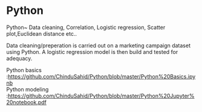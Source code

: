 # Python
Python~ Data cleaning, Correlation, Logistic regression, Scatter plot,Euclidean distance etc..

Data cleaning/preperation is carried out on a marketing campaign dataset using Python.
A logistic regression model is then build and tested for adequacy.

Python basics :https://github.com/ChinduSahid/Python/blob/master/Python%20Basics.ipynb  
Python modeling :https://github.com/ChinduSahid/Python/blob/master/Python%20Jupyter%20notebook.pdf
